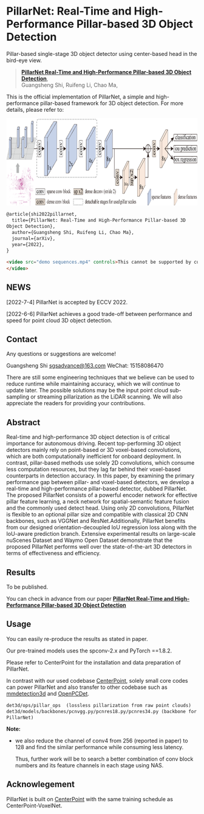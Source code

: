 # PillarNet: Real-Time and High-Performance Pillar-based 3D Object Detection

Pillar-based single-stage 3D object detector using center-based head in the bird-eye view.

> [**PillarNet Real-Time and High-Performance Pillar-based 3D Object Detection**](https://arxiv.org/abs/2205.07403),            
> Guangsheng Shi, Ruifeng Li, Chao Ma,  



This is the official implementation of PillarNet, a simple and high-performance pillar-based framework for 3D object detection. For more details, please refer to:

<p align="center"> <img src='docs/pipeline.bmp' align="center" height="230px"> </p>

    @article{shi2022pillarnet,
      title={PillarNet: Real-Time and High-Performance Pillar-based 3D Object Detection},
      author={Guangsheng Shi, Ruifeng Li, Chao Ma},
      journal={arXiv},
      year={2022},
    }

```html
<video src="demo sequences.mp4" controls>This cannot be supported by current browser.
</video>
```


## NEWS

[2022-7-4]  PillarNet is accepted by ECCV 2022. 

[2022-6-6]  PillarNet achieves a good trade-off between performance and speed for point cloud 3D object detection. 

## Contact
Any questions or suggestions are welcome! 

Guangsheng Shi [sgsadvance@163.com](mailto:sgsadvance@163.com) 
WeChat: 15158086470

There are still some engineering techniques that we believe can be used to reduce runtime while maintaining accuracy, which we will continue to update later.
The possible solutions may be the input point cloud sub-sampling or streaming pillarization as the LiDAR scanning. 
We will also appreciate the readers for providing your contributions.


## Abstract
Real-time and high-performance 3D object detection is of critical importance for autonomous driving. Recent top-performing 3D object detectors mainly rely on point-based or 3D voxel-based convolutions, which are both computationally inefficient for onboard deployment. In contrast, pillar-based methods use solely 2D convolutions, which consume less computation resources, but they lag far behind their voxel-based counterparts in detection accuracy. In this paper, by examining the primary performance gap between pillar- and voxel-based detectors, we develop a real-time and high-performance pillar-based detector, dubbed PillarNet. The proposed PillarNet consists of a powerful encoder network for effective pillar feature learning, a neck network for spatial-semantic feature fusion and the commonly used detect head. Using only 2D convolutions, PillarNet is flexible to an optional pillar size and compatible with classical 2D CNN backbones, such as VGGNet and ResNet.Additionally, PillarNet benefits from our designed orientation-decoupled IoU regression loss along with the IoU-aware prediction branch. Extensive experimental results on large-scale nuScenes Dataset and Waymo Open Dataset demonstrate that the proposed PillarNet performs well over the state-of-the-art 3D detectors in terms of effectiveness and efficiency. 



## Results

To be published.

You can check in advance from our paper [**PillarNet Real-Time and High-Performance Pillar-based 3D Object Detection**](https://arxiv.org/abs/2205.07403)


## Usage

You can easily re-produce the results as stated in paper.

Our pre-trained models uses the spconv-2.x and PyTorch ==1.8.2.

Please refer to CenterPoint for the installation and data preparation of PillarNet.

In contrast with our used codebase [CenterPoint](https://github.com/tianweiy/CenterPoint), solely small core codes can power PillarNet and also transfer to other codebase such as [mmdetection3d](https://github.com/open-mmlab/mmdetection3d) and [OpenPCDet](https://github.com/open-mmlab/OpenPCDet.git).

```
det3d/ops/pillar_ops  (lossless pillarization from raw point clouds)
det3d/models/backbones/pcnvgg.py/pcnres18.py/pcnres34.py (backbone for PillarNet)
```
**Note:**

- we also reduce the channel of conv4 from 256 (reported in paper) to 128 and find the similar performance while consuming less latency. 

  Thus, further work will be to search a better combination of conv block numbers and its feature channels in each stage using NAS.


## Acknowlegement
PillarNet is built on [CenterPoint](https://github.com/tianweiy/CenterPoint) with the same training schedule as CenterPoint-VoxelNet.
